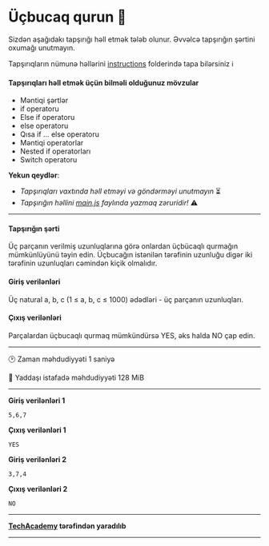 # Üçbucaq qurun 🎯

Sizdən aşağıdakı tapşırığı həll etmək tələb olunur. Əvvəlcə tapşırığın şərtini oxumağı unutmayın.

Tapşırıqların nümunə həllərini [instructions](../instructions) folderində tapa bilərsiniz :information_source:

#### Tapşırıqları həll etmək üçün bilməli olduğunuz mövzular

* Məntiqi şərtlər
* if operatoru
* Else if operatoru
* else operatoru
* Qısa if … else operatoru
* Məntiqi operatorlar
* Nested if operatorları
* Switch operatoru


**Yekun qeydlər**: 

* *Tapşırıqları vaxtında həll etməyi və göndərməyi unutmayın* ⏳
* *Tapşırığın həllini [main.js](./main.js) faylında yazmaq zəruridir!* :warning:

---

#### Tapşırığın şərti
Üç parçanın verilmiş uzunluqlarına görə onlardan üçbücaqlı qurmağın mümkünlüyünü təyin edin. Üçbucağın istənilən tərəfinin uzunluğu digər iki tərəfinin uzunluqları cəmindən kiçik olmalıdır.

#### Giriş verilənləri
Üç natural a, b, c (1 ≤ a, b, c ≤ 1000) ədədləri - üç parçanın uzunluqları.


#### Çıxış verilənləri
Parçalardan üçbucaqlı qurmaq mümkündürsə YES, əks halda NO çap edin.


---

:clock2: Zaman məhdudiyyəti 1 saniyə

:floppy_disk: Yaddaşı istafadə məhdudiyyəti 128 MiB

---

**Giriş verilənləri 1** 

```
5,6,7
```

**Çıxış verilənləri 1**

```
YES
```

**Giriş verilənləri 2** 

```
3,7,4
```

**Çıxış verilənləri 2**

```
NO
```

---

**[TechAcademy](https://www.tech.edu.az/) tərəfindən yaradılıb**

---
